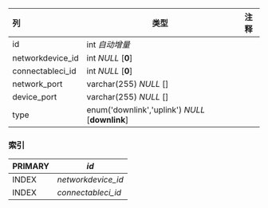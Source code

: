 | 列               | 类型                                            | 注释 |
| :--------------- | ----------------------------------------------- | ---- |
| id               | int *自动增量*                                  |      |
| networkdevice_id | int *NULL* [**0**]                              |      |
| connectableci_id | int *NULL* [**0**]                              |      |
| network_port     | varchar(255) *NULL* []                          |      |
| device_port      | varchar(255) *NULL* []                          |      |
| type             | enum('downlink','uplink') *NULL* [**downlink**] |      |

### 索引

| PRIMARY | *id*               |
| :------ | ------------------ |
| INDEX   | *networkdevice_id* |
| INDEX   | *connectableci_id* |